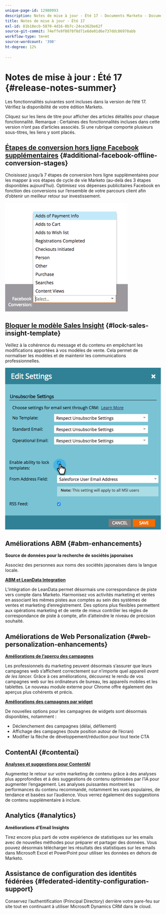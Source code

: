 ```yaml
---
unique-page-id: 12980993
description: Notes de mise à jour - Été 17 - Documents Marketo - Documentation du produit
title: Notes de mise à jour - Été 17
exl-id: 81b18ecb-5870-4d16-8b7c-24ce362be62f
source-git-commit: 74effe9f8078f8d71e6de01d6e737ddc86978abb
workflow-type: tm+mt
source-wordcount: '398'
ht-degree: 12%

---
```


# Notes de mise à jour : Été 17 {#release-notes-summer}

Les fonctionnalités suivantes sont incluses dans la version de l’été 17. Vérifiez la disponibilité de votre édition Marketo.

Cliquez sur les liens de titre pour afficher des articles détaillés pour chaque fonctionnalité. Remarque : Certaines des fonctionnalités incluses dans cette version n’ont pas d’articles associés. Si une rubrique comporte plusieurs sous-titres, les liens y sont placés.

## [Étapes de conversion hors ligne Facebook supplémentaires](/help/marketo/product-docs/demand-generation/facebook/set-up-facebook-offline-conversions.md) {#additional-facebook-offline-conversion-stages}

Choisissez jusqu’à 7 étapes de conversion hors ligne supplémentaires pour les mapper à vos étapes de cycle de vie Marketo (au-delà des 3 étapes disponibles aujourd’hui). Optimisez vos dépenses publicitaires Facebook en fonction des conversions sur l’ensemble de votre parcours client afin d’obtenir un meilleur retour sur investissement.

![](assets/image2017-8-24-15-3a23-3a31.png)

## [Bloquer le modèle Sales Insight](/help/marketo/product-docs/marketo-sales-insight/msi-for-salesforce/features/actions-in-the-msi-panel/send-marketo-email/lock-sales-template.md) {#lock-sales-insight-template}

Veillez à la cohérence du message et du contenu en empêchant les modifications apportées à vos modèles de vente. Cela permet de normaliser les modèles et de maintenir les communications professionnelles.

![](assets/image2017-10-9-10-3a1-3a56.png)

## Améliorations ABM {#abm-enhancements}

**Source de données pour la recherche de sociétés japonaises**

Associez des personnes aux noms des sociétés japonaises dans la langue locale.

**[ABM et LeanData Integration](https://docs.marketo.com/x/pKmt)**

L’intégration de LeanData permet désormais une correspondance de piste vers compte dans Marketo. Harmonisez vos activités marketing et ventes en associant les mêmes pistes aux comptes au sein des systèmes de ventes et marketing d’enregistrement. Des options plus flexibles permettent aux opérations marketing et de vente de mieux contrôler les règles de correspondance de piste à compte, afin d’atteindre le niveau de précision souhaité.

## Améliorations de Web Personalization {#web-personalization-enhancements}

**[Améliorations de l’aperçu des campagnes](/help/marketo/product-docs/web-personalization/working-with-web-campaigns/preview-and-test-a-web-campaign.md)**

Les professionnels du marketing peuvent désormais s’assurer que leurs campagnes web s’affichent correctement sur n’importe quel appareil *avant de les lancer.* Grâce à ces améliorations, découvrez le rendu de vos campagnes web sur les ordinateurs de bureau, les appareils mobiles et les tablettes. Le nouveau module externe pour Chrome offre également des aperçus plus cohérents et précis.

**[Améliorations des campagnes par widget](/help/marketo/product-docs/web-personalization/working-with-web-campaigns/create-a-new-widget-web-campaign.md)**

De nouvelles options pour les campagnes de widgets sont désormais disponibles, notamment :

* Déclenchement des campagnes (délai, défilement)
* Affichage des campagnes (toute position autour de l’écran)
* Modifier la flèche de développement/réduction pour tout texte CTA

## ContentAI {#contentai}

**[Analyses et suggestions pour ContentAI](/help/marketo/product-docs/predictive-content/predictive-content-analytics-overview.md)**

Augmentez le retour sur votre marketing de contenu grâce à des analyses plus approfondies et à des suggestions de contenu optimisées par l’IA pour augmenter l’engagement. Les analyses puissantes montrent les performances du contenu recommandé, notamment les vues populaires, de tendance et basées sur l’audience. Vous verrez également des suggestions de contenu supplémentaire à inclure.

## Analytics {#analytics}

**Améliorations d’Email Insights**

Tirez encore plus parti de votre expérience de statistiques sur les emails avec de nouvelles méthodes pour préparer et partager des données. Vous pouvez désormais télécharger les résultats des statistiques sur les emails dans Microsoft Excel et PowerPoint pour utiliser les données en dehors de Marketo.

## Assistance de configuration des identités fédérées {#federated-identity-configuration-support}

Conservez l’authentification (Principal Directory) derrière votre pare-feu sur site tout en continuant à utiliser Microsoft Dynamics CRM dans le cloud.
